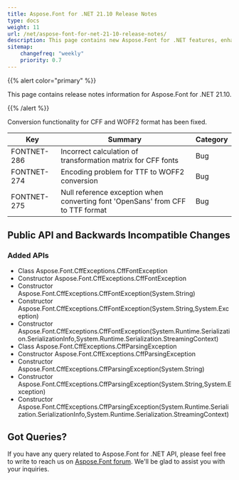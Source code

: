 ```yaml
---
title: Aspose.Font for .NET 21.10 Release Notes
type: docs
weight: 11
url: /net/aspose-font-for-net-21-10-release-notes/
description: This page contains new Aspose.Font for .NET features, enhancement, and bug fixes in 2021, version 21.10. 
sitemap:
    changefreq: "weekly"
    priority: 0.7
---
```


{{% alert color="primary" %}} 

This page contains release notes information for Aspose.Font for .NET 21.10.

{{% /alert %}} 

Conversion functionality for CFF and WOFF2 format  has been fixed.


| Key | Summary | Category |
|---|---|---|
| FONTNET-286 | Incorrect calculation of transformation matrix for CFF fonts | Bug |
| FONTNET-274 | Encoding problem for TTF to WOFF2 conversion | Bug |
| FONTNET-275 | Null reference exception when converting font 'OpenSans' from CFF to TTF format | Bug |


## Public API and Backwards Incompatible Changes

### Added APIs
* Class Aspose.Font.CffExceptions.CffFontException
* Constructor Aspose.Font.CffExceptions.CffFontException
* Constructor Aspose.Font.CffExceptions.CffFontException(System.String)
* Constructor Aspose.Font.CffExceptions.CffFontException(System.String,System.Exception)
* Constructor Aspose.Font.CffExceptions.CffFontException(System.Runtime.Serialization.SerializationInfo,System.Runtime.Serialization.StreamingContext)
* Class Aspose.Font.CffExceptions.CffParsingException
* Constructor Aspose.Font.CffExceptions.CffParsingException
* Constructor Aspose.Font.CffExceptions.CffParsingException(System.String)
* Constructor Aspose.Font.CffExceptions.CffParsingException(System.String,System.Exception)
* Constructor Aspose.Font.CffExceptions.CffParsingException(System.Runtime.Serialization.SerializationInfo,System.Runtime.Serialization.StreamingContext)


## Got Queries?
If you have any query related to Aspose.Font for .NET API, please feel free to write to reach us on [Aspose.Font forum](https://forum.aspose.com/c/font/). We'll be glad to assist you with your inquiries.
